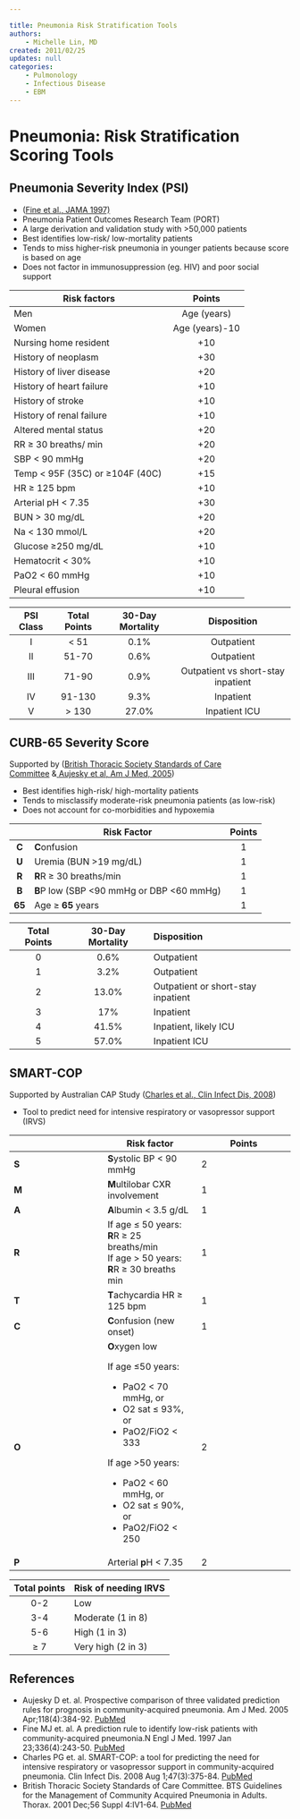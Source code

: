 ```yaml
---

title: Pneumonia Risk Stratification Tools
authors:
    - Michelle Lin, MD
created: 2011/02/25
updates: null
categories:
    - Pulmonology
    - Infectious Disease
    - EBM
---
```


# Pneumonia: Risk Stratification Scoring Tools

## Pneumonia Severity Index (PSI) 

- ([Fine et al., JAMA 1997)](http://www.ncbi.nlm.nih.gov/pubmed/?term=8995086)
- Pneumonia Patient Outcomes Research Team (PORT)
- A large derivation and validation study with >50,000 patients
- Best identifies low-risk/ low-mortality patients
- Tends to miss higher-risk pneumonia in younger patients because score is based on age 
- Does not factor in immunosuppression (eg. HIV) and poor social support 

| **Risk factors**                    |   **Points**   |
| ----------------------------------- | :------------: |
| Men                                 |   Age (years)  |
| Women                               | Age (years)-10 |
| Nursing home resident               |       +10      |
| History of neoplasm                 |       +30      |
| History of liver disease            |       +20      |
| History of heart failure            |       +10      |
| History of stroke                   |       +10      |
| History of renal failure            |       +10      |
| Altered mental status               |       +20      |
| RR ≥ 30 breaths/ min                |       +20      |
| SBP &lt; 90 mmHg                    |       +20      |
| Temp &lt; 95F (35C) or ≥104F (40C)  |       +15      |
| HR ≥ 125 bpm                        |       +10      |
| Arterial pH &lt; 7.35               |       +30      |
| BUN > 30 mg/dL                      |       +20      |
| Na &lt; 130 mmol/L                  |       +20      |
| Glucose ≥250 mg/dL                  |       +10      |
| Hematocrit &lt; 30%                 |       +10      |
| PaO2 &lt; 60 mmHg                   |       +10      |
| Pleural effusion                    |       +10      |

| **PSI Class** | **Total Points** | **30-Day Mortality** |           **Disposition**          |
| :-----------: | :--------------: | :------------------: | :--------------------------------: |
|       I       |      &lt; 51     |         0.1%         |             Outpatient             |
|       II      |       51-70      |         0.6%         |             Outpatient             |
|      III      |       71-90      |         0.9%         | Outpatient vs short-stay inpatient |
|       IV      |      91-130      |         9.3%         |              Inpatient             |
|       V       |       > 130      |         27.0%        |            Inpatient ICU           |

## CURB-65 Severity Score

Supported by ([British Thoracic Society Standards of Care Committee](http://www.ncbi.nlm.nih.gov/pubmed/?term=11713364) &[ ](http://www.ncbi.nlm.nih.gov/pubmed/?term=15808136)[Aujesky et al, Am J Med, 2005](http://www.ncbi.nlm.nih.gov/pubmed/?term=15808136)) 

- Best identifies high-risk/ high-mortality patients
- Tends to misclassify moderate-risk pneumonia patients (as low-risk) 
- Does not account for co-morbidities and hypoxemia

|        | **Risk Factor**                                 | **Points** |
| :----: | ----------------------------------------------- | :--------: |
|  **C** | **C**onfusion                                   |      1     |
|  **U** | Uremia (BUN >19 mg/dL)                          |      1     |
|  **R** | **R**R ≥ 30 breaths/min                         |      1     |
|  **B** | **B**P low (SBP &lt;90 mmHg or DBP &lt;60 mmHg) |      1     |
| **65** | Age ≥ **65** years                              |      1     |

| **Total Points** | **30-Day Mortality** | **Disposition**                    |
| :--------------: | :------------------: | :--------------------------------- |
|         0        |         0.6%         | Outpatient                         |
|         1        |         3.2%         | Outpatient                         |
|         2        |         13.0%        | Outpatient or short-stay inpatient |
|         3        |          17%         | Inpatient                          |
|         4        |         41.5%        | Inpatient, likely ICU              |
|         5        |         57.0%        | Inpatient ICU                      |

## SMART-COP

Supported by Australian CAP Study ([Charles et al., Clin Infect Dis, 2008](http://www.ncbi.nlm.nih.gov/pubmed/?term=18558884))

- Tool to predict need for intensive respiratory or vasopressor support (IRVS) 

<table>
<colgroup>
<col width="33%" />
<col width="33%" />
<col width="33%" />
</colgroup>
<thead>
<tr class="header">
<th><br />
</th>
<th><strong>Risk factor</strong></th>
<th><strong>Points</strong></th>
</tr>
</thead>
<tbody>
<tr class="odd">
<td><strong>S</strong></td>
<td><strong>S</strong>ystolic BP &lt; 90 mmHg</td>
<td>2</td>
</tr>
<tr class="even">
<td><strong>M</strong></td>
<td><strong>M</strong>ultilobar CXR involvement</td>
<td>1</td>
</tr>
<tr class="odd">
<td><strong>A</strong></td>
<td><strong>A</strong>lbumin &lt; 3.5 g/dL</td>
<td>1</td>
</tr>
<tr class="even">
<td><strong>R</strong></td>
<td>If age ≤ 50 years: <strong>R</strong>R ≥ 25 breaths/min <br />
If age &gt; 50 years: <strong>R</strong>R ≥ 30 breaths min <br />
</td>
<td>1</td>
</tr>
<tr class="odd">
<td><strong>T</strong></td>
<td><strong>T</strong>achycardia HR ≥ 125 bpm </td>
<td>1</td>
</tr>
<tr class="even">
<td><strong>C</strong></td>
<td><strong>C</strong>onfusion (new onset)</td>
<td>1<br />
</td>
</tr>
<tr class="odd">
<td><strong>O</strong></td>
<td><strong>O</strong>xygen low<br />

<p>If age ≤50 years: </p>
<ul>
<li>PaO2 &lt; 70 mmHg, or<br />
</li>
<li>O2 sat ≤ 93%, or<br />
</li>
<li>PaO2/FiO2 &lt; 333<br />
</li>
</ul>
<p>If age &gt;50 years:</p>
<ul>
<li>PaO2 &lt; 60 mmHg, or</li>
<li>O2 sat ≤ 90%, or </li>
<li>PaO2/FiO2 &lt; 250 </li>
</ul></td>
<td>2</td>
</tr>
<tr class="even">
<td><strong>P</strong></td>
<td>Arterial <strong>p</strong>H &lt; 7.35</td>
<td>2</td>
</tr>
</tbody>
</table>

| **Total points** | **Risk of needing IRVS** |
| :--------------: | ------------------------ |
|        0-2       | Low                      |
|        3-4       | Moderate (1 in 8)        |
|        5-6       | High (1 in 3)            |
|        ≥ 7       | Very high (2 in 3)       |

## References

- Aujesky D et. al. Prospective comparison of three validated prediction rules for prognosis in community-acquired pneumonia. Am J Med. 2005 Apr;118(4):384-92. [PubMed](http://www.ncbi.nlm.nih.gov/pubmed/?term=15808136)
- Fine MJ et. al. A prediction rule to identify low-risk patients with community-acquired pneumonia.N Engl J Med. 1997 Jan 23;336(4):243-50. [PubMed](http://www.ncbi.nlm.nih.gov/pubmed/?term=8995086)
- Charles PG et. al. SMART-COP: a tool for predicting the need for intensive respiratory or vasopressor support in community-acquired pneumonia. Clin Infect Dis. 2008 Aug 1;47(3):375-84. [PubMed](http://www.ncbi.nlm.nih.gov/pubmed/?term=18558884)
- British Thoracic Society Standards of Care Committee. BTS Guidelines for the Management of Community Acquired Pneumonia in Adults. Thorax. 2001 Dec;56 Suppl 4:IV1-64. [PubMed](http://www.ncbi.nlm.nih.gov/pubmed/?term=11713364)
